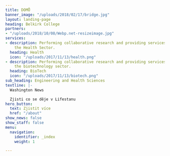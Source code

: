 ```yaml
---
title: DOMŮ
banner_image: "/uploads/2018/02/17/bridge.jpg"
layout: landing-page
heading: Belkirk College
partners:
- "/uploads/2018/10/08/Webp.net-resizeimage.jpg"
services:
- description: Performing collaborative research and providing services to support
    the Health Sector.
  heading: Health
  icon: "/uploads/2017/11/13/health.png"
- description: Performing collaborative research and providing services to support
    the biotechnology sector.
  heading: BioTech
  icon: "/uploads/2017/11/13/biotech.png"
sub_heading: Engineering and Health Sciences
textline: |-
  Washington News

  Zjisti co se děje v Lifestanu
hero_button:
  text: Zjistit více
  href: "/about"
show_news: false
show_staff: false
menu:
  navigation:
    identifier: _index
    weight: 1

---
```

